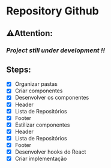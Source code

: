 # Repository Github

## ⚠️Attention: 

### **_Project still under development !!_**

## Steps:

- [x] Organizar pastas
- [x] Criar componentes
- [x] Desenvolver os componentes
- [x] Header
- [x] Lista de Repositórios
- [x] Footer
- [x] Estilizar componentes
- [x] Header
- [x] Lista de Repositórios
- [x] Footer
- [x] Desenvolver hooks do React
- [x] Criar implementação

